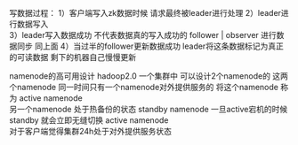 写数据过程：
1）客户端写入zk数据时候 请求最终被leader进行处理
2）leader进行数据写入  
3）leader写入数据成功 不代表数据真的写入成功的  follower | observer 进行数据同步 同上面
4）当过半的follower更新数据成功   leader将这条数据标记为真正的可读数据  剩下的机器自己慢慢更新


namenode的高可用设计
	hadoop2.0 一个集群中  可以设计2个namenode的  这两个namenode 
	同一时间只有一个namenode对外提供服务的   将这个namenode 称为 active namenode   
	另一个namenode 处于热备份的状态  standby namenode   一旦active宕机的时候  standby 就会立即无缝切换 active namenode   
	对于客户端觉得集群24h处于对外提供服务状态